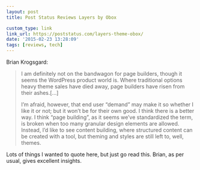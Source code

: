 ```yaml
---
layout: post
title: Post Status Reviews Layers by Obox

custom_type: link
link_url: https://poststatus.com/layers-theme-obox/
date: '2015-02-23 13:28:09'
tags: [reviews, tech]
---
```

Brian Krogsgard:

> I am definitely not on the bandwagon for page builders, though it seems the WordPress product world is. Where traditional options heavy theme sales have died away, page builders have risen from their ashes.[…]
>
> I’m afraid, however, that end user “demand” may make it so whether I like it or not; but it won’t be for their own good. I think there is a better way. I think “page building”, as it seems we’ve standardized the term, is broken when too many granular design elements are allowed. Instead, I’d like to see content building, where structured content can be created with a tool, but theming and styles are still left to, well, themes.

Lots of things I wanted to quote here, but just go read this. Brian, as per usual, gives excellent insights.
